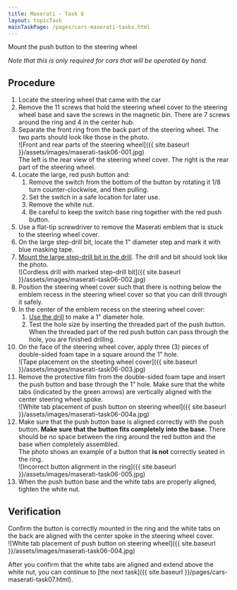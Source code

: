 ```yaml
---
title: Maserati - Task 6
layout: topicTask
mainTaskPage: /pages/cars-maserati-tasks.html
---
```


Mount the push button to the steering wheel

_Note that this is only required for cars that will be operated by hand._

## Procedure

1. Locate the steering wheel that came with the car
2. Remove the 11 screws that hold the steering wheel cover to the steering wheel base and save the screws in the magnetic bin. There are 7 screws around the ring and 4 in the center hub.
3. Separate the front ring from the back part of the steering wheel. The two parts should look like those in the photo.<br>![Front and rear parts of the steering wheel]({{ site.baseurl }}/assets/images/maserati-task06-001.jpg)<br>The left is the rear view of the steering wheel cover. The right is the rear part of the steering wheel.<br>
4. Locate the large, red push button and:
	1.  Remove the switch from the bottom of the button by rotating it 1/8 turn counter-clockwise, and then pulling.
	2.  Set the switch in a safe location for later use.
	2.  Remove the white nut.
	3.  Be careful to keep the switch base ring together with the red push button.
4. Use a flat-tip screwdriver to remove the Maserati emblem that is stuck to the steering wheel cover.
5. On the large step-drill bit, locate the 1" diameter step and mark it with blue masking tape.
5. [Mount the large step-drill bit in the drill](https://youtu.be/7LmCc1eyRnk). The drill and bit should look like the photo.<br>![Cordless drill with marked step-drill bit]({{ site.baseurl }}/assets/images/maserati-task06-002.jpg)
6. Position the steering wheel cover such that there is nothing below the emblem recess in the steering wheel cover so that you can drill through it safely.
6. In the center of the emblem recess on the steering wheel cover:
	1. [Use the drill](https://youtu.be/EBJPVXFdtkw) to make a 1" diameter hole. 
	1. Test the hole size by inserting the threaded part of the push button. When the threaded part of the red push button can pass through the hole, you are finished drilling.
7. On the face of the steering wheel cover, apply three (3) pieces of double-sided foam tape in a square around the 1" hole.<br> ![Tape placement on the steeting wheel cover]({{ site.baseurl }}/assets/images/maserati-task06-003.jpg)
8. Remove the protective film from the double-sided foam tape and insert the push button and base through the 1" hole. Make sure that the white tabs (indicated by the green arrows) are vertically aligned with the center steering wheel spoke.<br> ![White tab placement of push button on steering wheel]({{ site.baseurl }}/assets/images/maserati-task06-004a.jpg)
9. Make sure that the push button base is aligned correctly with the push button. **Make sure that the button fits completely into the base.** There should be no space between the ring around the red button and the base when completely assembled.<br>The photo shows an example of a button that **is not** correctly seated in the ring.<br> ![Incorrect button alignment in the ring]({{ site.baseurl }}/assets/images/maserati-task06-005.jpg)
10. When the push button base and the white tabs are properly aligned, tighten the white nut.

## Verification

Confirm the button is correctly mounted in the ring and the white tabs on the back are aligned with the center spoke in the steering wheel cover. <br> ![White tab placement of push button on steering wheel]({{ site.baseurl }}/assets/images/maserati-task06-004.jpg)

After you confirm that the white tabs are aligned and extend above the white nut, you can continue to [the next task]({{ site.baseurl }}/pages/cars-maserati-task07.html).
